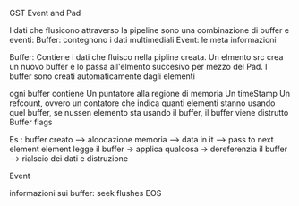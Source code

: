 GST Event and Pad

I dati che flusicono attraverso la pipeline sono una combinazione di buffer e eventi:
Buffer: contegnono i dati multimediali
Event: le meta informazioni

Buffer:
Contiene i dati che fluisco nella pipline creata. Un elmento src crea un nuovo buffer e lo passa all'elmento
succesivo per mezzo del Pad. I buffer sono creati automaticamente dagli elementi

ogni buffer contiene
    Un puntatore alla regione di memoria
    Un timeStamp
    Un refcount, ovvero un contatore che indica quanti elementi stanno usando quel buffer, se nussen elemento
                 sta usando il buffer, il buffer viene distrutto
    Buffer flags

Es : buffer creato --> aloocazione memoria --> data in it --> pass to next element
     element legge il buffer -> applica qualcosa -> dereferenzia il buffer --> rialscio dei dati e distruzione


Event

informazioni sui buffer:
    seek
    flushes
    EOS
